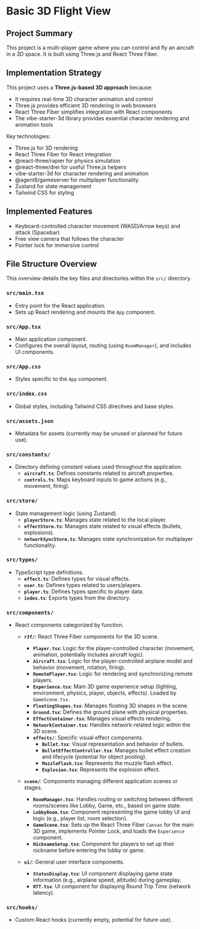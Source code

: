 # Basic 3D Flight View

## Project Summary

This project is a multi-player game where you can control and fly an aircraft in a 3D space. It is built using Three.js and React Three Fiber.

## Implementation Strategy

This project uses a **Three.js-based 3D approach** because:

- It requires real-time 3D character animation and control
- Three.js provides efficient 3D rendering in web browsers
- React Three Fiber simplifies integration with React components
- The vibe-starter-3d library provides essential character rendering and animation tools

Key technologies:

- Three.js for 3D rendering
- React Three Fiber for React integration
- @react-three/rapier for physics simulation
- @react-three/drei for useful Three.js helpers
- vibe-starter-3d for character rendering and animation
- @agent8/gameserver for multiplayer functionality
- Zustand for state management
- Tailwind CSS for styling

## Implemented Features

- Keyboard-controlled character movement (WASD/Arrow keys) and attack (Spacebar)
- Free view camera that follows the character
- Pointer lock for immersive control

## File Structure Overview

This overview details the key files and directories within the `src/` directory.

### `src/main.tsx`

- Entry point for the React application.
- Sets up React rendering and mounts the `App` component.

### `src/App.tsx`

- Main application component.
- Configures the overall layout, routing (using `RoomManager`), and includes UI components.

### `src/App.css`

- Styles specific to the `App` component.

### `src/index.css`

- Global styles, including Tailwind CSS directives and base styles.

### `src/assets.json`

- Metadata for assets (currently may be unused or planned for future use).

### `src/constants/`

- Directory defining constant values used throughout the application.
  - **`aircraft.ts`**: Defines constants related to aircraft properties.
  - **`controls.ts`**: Maps keyboard inputs to game actions (e.g., movement, firing).

### `src/store/`

- State management logic (using Zustand).
  - **`playerStore.ts`**: Manages state related to the local player.
  - **`effectStore.ts`**: Manages state related to visual effects (bullets, explosions).
  - **`networkSyncStore.ts`**: Manages state synchronization for multiplayer functionality.

### `src/types/`

- TypeScript type definitions.
  - **`effect.ts`**: Defines types for visual effects.
  - **`user.ts`**: Defines types related to users/players.
  - **`player.ts`**: Defines types specific to player data.
  - **`index.ts`**: Exports types from the directory.

### `src/components/`

- React components categorized by function.

  - **`r3f/`**: React Three Fiber components for the 3D scene.

    - **`Player.tsx`**: Logic for the player-controlled character (movement, animation, potentially includes aircraft logic).
    - **`Aircraft.tsx`**: Logic for the player-controlled airplane model and behavior (movement, rotation, firing).
    - **`RemotePlayer.tsx`**: Logic for rendering and synchronizing remote players.
    - **`Experience.tsx`**: Main 3D game experience setup (lighting, environment, physics, player, objects, effects). Loaded by `GameScene.tsx`.
    - **`FloatingShapes.tsx`**: Manages floating 3D shapes in the scene.
    - **`Ground.tsx`**: Defines the ground plane with physical properties.
    - **`EffectContainer.tsx`**: Manages visual effects rendering.
    - **`NetworkContainer.tsx`**: Handles network-related logic within the 3D scene.
    - **`effects/`**: Specific visual effect components.
      - **`Bullet.tsx`**: Visual representation and behavior of bullets.
      - **`BulletEffectController.tsx`**: Manages bullet effect creation and lifecycle (potential for object pooling).
      - **`MuzzleFlash.tsx`**: Represents the muzzle flash effect.
      - **`Explosion.tsx`**: Represents the explosion effect.

  - **`scene/`**: Components managing different application scenes or stages.

    - **`RoomManager.tsx`**: Handles routing or switching between different rooms/scenes like Lobby, Game, etc., based on game state.
    - **`LobbyRoom.tsx`**: Component representing the game lobby UI and logic (e.g., player list, room selection).
    - **`GameScene.tsx`**: Sets up the React Three Fiber `Canvas` for the main 3D game, implements Pointer Lock, and loads the `Experience` component.
    - **`NicknameSetup.tsx`**: Component for players to set up their nickname before entering the lobby or game.

  - **`ui/`**: General user interface components.
    - **`StatusDisplay.tsx`**: UI component displaying game state information (e.g., airplane speed, altitude) during gameplay.
    - **`RTT.tsx`**: UI component for displaying Round Trip Time (network latency).

### `src/hooks/`

- Custom React hooks (currently empty, potential for future use).
